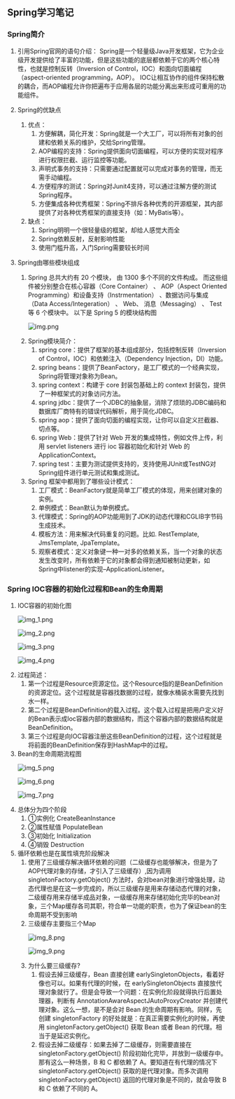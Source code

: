 ## Spring学习笔记

### Spring简介

1. 引用Spring官网的语句介绍： Spring是一个轻量级Java开发框架，它为企业级开发提供给了丰富的功能，但是这些功能的底层都依赖于它的两个核心特性，也就是控制反转（Inversion of
   Control，IOC）和面向切面编程（aspect-oriented programming，AOP）。 IOC让相互协作的组件保持松散的耦合，而AOP编程允许你把遍布于应用各层的功能分离出来形成可重用的功能组件。<p>

2. Spring的优缺点
    1. 优点：
        1. 方便解耦，简化开发：Spring就是一个大工厂，可以将所有对象的创建和依赖关系的维护，交给Spring管理。
        2. AOP编程的支持：Spring提供面向切面编程，可以方便的实现对程序进行权限拦截、运行监控等功能。
        3. 声明式事务的支持：只需要通过配置就可以完成对事务的管理，而无需手动编程。
        4. 方便程序的测试：Spring对Junit4支持，可以通过注解方便的测试Spring程序。
        5. 方便集成各种优秀框架：Spring不排斥各种优秀的开源框架，其内部提供了对各种优秀框架的直接支持（如：MyBatis等）。
    2. 缺点：
        1. Spring明明一个很轻量级的框架，却给人感觉大而全
        2. Spring依赖反射，反射影响性能
        3. 使用门槛升高，入门Spring需要较长时间
3. Spring由哪些模块组成
    1. Spring 总共大约有 20 个模块， 由 1300 多个不同的文件构成。 而这些组件被分别整合在核心容器（Core Container） 、 AOP（Aspect Oriented
       Programming）和设备支持（Instrmentation） 、数据访问与集成（Data Access/Integeration） 、 Web、 消息（Messaging） 、 Test等 6 个模块中。 以下是
       Spring 5 的模块结构图<p>
       ![img.png](img.png)<p>
    2. Spring模块简介：
        1. spring core：提供了框架的基本组成部分，包括控制反转（Inversion of Control，IOC）和依赖注入（Dependency Injection，DI）功能。
        2. spring beans：提供了BeanFactory，是工厂模式的一个经典实现，Spring将管理对象称为Bean。
        3. spring context：构建于 core 封装包基础上的 context 封装包，提供了一种框架式的对象访问方法。
        4. spring jdbc：提供了一个JDBC的抽象层，消除了烦琐的JDBC编码和数据库厂商特有的错误代码解析，用于简化JDBC。
        5. spring aop：提供了面向切面的编程实现，让你可以自定义拦截器、切点等。
        6. spring Web：提供了针对 Web 开发的集成特性，例如文件上传，利用 servlet listeners 进行 ioc 容器初始化和针对 Web 的 ApplicationContext。
        7. spring test：主要为测试提供支持的，支持使用JUnit或TestNG对Spring组件进行单元测试和集成测试。
    3. Spring 框架中都用到了哪些设计模式：
        1. 工厂模式：BeanFactory就是简单工厂模式的体现，用来创建对象的实例。
        2. 单例模式：Bean默认为单例模式。
        3. 代理模式：Spring的AOP功能用到了JDK的动态代理和CGLIB字节码生成技术。
        4. 模板方法：用来解决代码重复的问题。比如. RestTemplate, JmsTemplate, JpaTemplate。
        5. 观察者模式：定义对象键一种一对多的依赖关系，当一个对象的状态发生改变时，所有依赖于它的对象都会得到通知被制动更新，如Spring中listener的实现–ApplicationListener。

### Spring IOC容器的初始化过程和Bean的生命周期

1. IOC容器的初始化图<p>
   ![img_1.png](img_1.png)<p>
   ![img_2.png](img_2.png)<p>
   ![img_3.png](img_3.png)<p>
   ![img_4.png](img_4.png)<p>
2. 过程简述：
    1. 第一个过程是Resource资源定位。这个Resource指的是BeanDefinition的资源定位。这个过程就是容器找数据的过程，就像水桶装水需要先找到水一样。
    2. 第二个过程是BeanDefinition的载入过程。这个载入过程是把用户定义好的Bean表示成Ioc容器内部的数据结构，而这个容器内部的数据结构就是BeanDefinition。
    3. 第三个过程是向IOC容器注册这些BeanDefinition的过程，这个过程就是将前面的BeanDefinition保存到HashMap中的过程。
3. Bean的生命周期流程图<p>
   ![img_5.png](img_5.png)<p>
   ![img_6.png](img_6.png)<p>
   ![img_7.png](img_7.png)<p>
4. 总体分为四个阶段
    1. ①实例化 CreateBeanInstance
    2. ②属性赋值 PopulateBean
    3. ③初始化 Initialization
    4. ④销毁 Destruction
5. 循环依赖也是在属性填充阶段解决
    1. 使用了三级缓存解决循环依赖的问题（二级缓存也能够解决，但是为了AOP代理对象的存储，才引入了三级缓存）,因为调用singletonFactory.getObject()
       方法时，会对bean对象进行增强处理，动态代理也是在这一步完成的，所以三级缓存是用来存储动态代理的对象，二级缓存用来存储半成品对象，一级缓存用来存储初始化完毕的bean对象，三个Map缓存各司其职，符合单一功能的职责，也为了保证bean的生命周期不受到影响
    2. 三级缓存主要指三个Map<p>
       ![img_8.png](img_8.png)<p>
       ![img_9.png](img_9.png)<p>
    3. 为什么要三级缓存?
        1. 假设去掉三级缓存，Bean 直接创建 earlySingletonObjects，看着好像也可以。如果有代理的时候，在 earlySingletonObjects
           直接放代理对象就行了。但是会导致一个问题：在实例化阶段就得执行后置处理器，判断有 AnnotationAwareAspectJAutoProxyCreator 并创建代理对象。这么一想，是不是会对 Bean
           的生命周期有影响。同样，先创建 singletonFactory 的好处就是：在真正需要实例化的时候，再使用 singletonFactory.getObject() 获取 Bean 或者 Bean
           的代理。相当于是延迟实例化。
        2. 假设去掉二级缓存：如果去掉了二级缓存，则需要直接在 singletonFactory.getObject() 阶段初始化完毕，并放到一级缓存中。那有这么一种场景，B 和 C 都依赖了 A。要知道在有代理的情况下
           singletonFactory.getObject() 获取的是代理对象。而多次调用 singletonFactory.getObject() 返回的代理对象是不同的，就会导致 B 和 C 依赖了不同的 A。